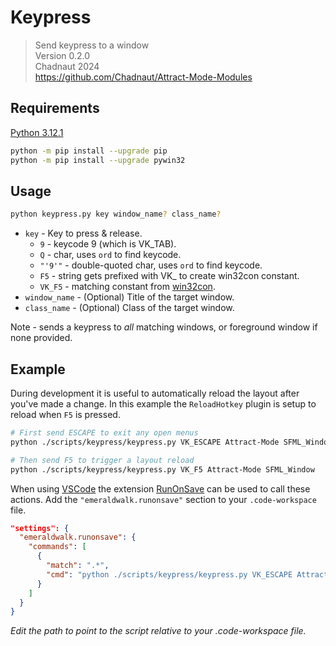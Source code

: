 # Keypress

> Send keypress to a window  
> Version 0.2.0  
> Chadnaut 2024  
> https://github.com/Chadnaut/Attract-Mode-Modules

## Requirements

[Python 3.12.1](https://www.python.org/downloads/)

```sh
python -m pip install --upgrade pip
python -m pip install --upgrade pywin32
```

## Usage

```sh
python keypress.py key window_name? class_name?
```

- `key` - Key to press & release.
  - `9` - keycode 9 (which is VK_TAB).
  - `Q` - char, uses `ord` to find keycode.
  - `"'9'"` - double-quoted char, uses `ord` to find keycode.
  - `F5` - string gets prefixed with VK_ to create win32con constant.
  - `VK_F5` - matching constant from [win32con](https://github.com/SublimeText/Pywin32/blob/master/lib/x32/win32/lib/win32con.py).
- `window_name` - (Optional) Title of the target window.
- `class_name` - (Optional) Class of the target window.

Note - sends a keypress to *all* matching windows, or foreground window if none provided.

## Example

During development it is useful to automatically reload the layout after you've made a change. In this example the `ReloadHotkey` plugin is setup to reload when `F5` is pressed.

```sh
# First send ESCAPE to exit any open menus
python ./scripts/keypress/keypress.py VK_ESCAPE Attract-Mode SFML_Window

# Then send F5 to trigger a layout reload
python ./scripts/keypress/keypress.py VK_F5 Attract-Mode SFML_Window
```

When using [VSCode](https://code.visualstudio.com/download) the extension [RunOnSave](https://marketplace.visualstudio.com/items?itemName=emeraldwalk.RunOnSave) can be used to call these actions. Add the `"emeraldwalk.runonsave"` section to your `.code-workspace` file.

```json
"settings": {
  "emeraldwalk.runonsave": {
    "commands": [
      {
        "match": ".*",
        "cmd": "python ./scripts/keypress/keypress.py VK_ESCAPE Attract-Mode SFML_Window && python ./scripts/keypress/keypress.py VK_F5 Attract-Mode SFML_Window"
      }
    ]
  }
}
```
*Edit the path to point to the script relative to your .code-workspace file.*
